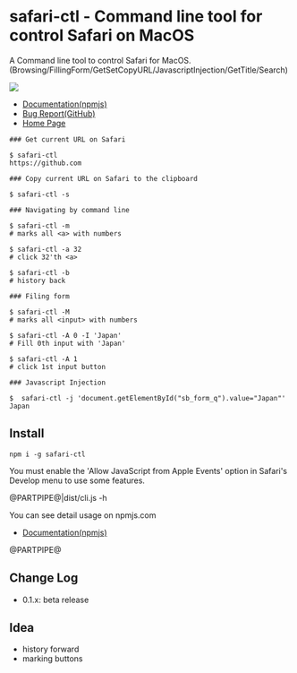 # safari-ctl - Command line tool for control Safari on MacOS

A Command line tool to control Safari for MacOS. (Browsing/FillingForm/GetSetCopyURL/JavascriptInjection/GetTitle/Search)

![](https://kanasys.s3-ap-northeast-1.amazonaws.com/safari-ctl-1566223361.jpg)

- [Documentation(npmjs)](https://www.npmjs.com/safari-ctl)
- [Bug Report(GitHub)](https://github.com/kssfilo/safari-ctl)
- [Home Page](https://kanasys.com/gtech/)

```
### Get current URL on Safari

$ safari-ctl
https://github.com

### Copy current URL on Safari to the clipboard

$ safari-ctl -s

### Navigating by command line

$ safari-ctl -m
# marks all <a> with numbers

$ safari-ctl -a 32
# click 32'th <a>

$ safari-ctl -b
# history back

### Filing form

$ safari-ctl -M
# marks all <input> with numbers

$ safari-ctl -A 0 -I 'Japan'
# Fill 0th input with 'Japan'

$ safari-ctl -A 1
# click 1st input button

### Javascript Injection

$  safari-ctl -j 'document.getElementById("sb_form_q").value="Japan"'
Japan
```

## Install

    npm i -g safari-ctl

You must enable the 'Allow JavaScript from Apple Events' option in Safari's Develop menu to use some features.

@PARTPIPE@|dist/cli.js -h

You can see detail usage on npmjs.com

- [Documentation(npmjs)](https://www.npmjs.com/package/safari-ctl)

@PARTPIPE@

## Change Log

- 0.1.x: beta release

## Idea

- history forward
- marking buttons
